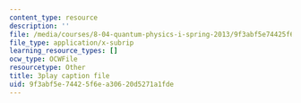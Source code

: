 ```yaml
---
content_type: resource
description: ''
file: /media/courses/8-04-quantum-physics-i-spring-2013/9f3abf5e74425f6ea30620d5271a1fde_SZlnoxak4xM.vtt
file_type: application/x-subrip
learning_resource_types: []
ocw_type: OCWFile
resourcetype: Other
title: 3play caption file
uid: 9f3abf5e-7442-5f6e-a306-20d5271a1fde
---
```

